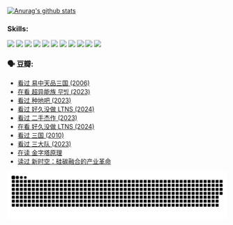 
[![Anurag's github stats](https://github-readme-stats.vercel.app/api?username=w940853815)](https://github.com/anuraghazra/github-readme-stats)

### Skills:

<code><img height="32" src="https://cdn.jsdelivr.net/npm/simple-icons@v5/icons/python.svg"></code>
<code><img height="32" src="https://cdn.jsdelivr.net/npm/simple-icons@v5/icons/javascript.svg"></code>
<code><img height="32" src="https://cdn.jsdelivr.net/npm/simple-icons@v5/icons/django.svg"></code>
<code><img height="32" src="https://cdn.jsdelivr.net/npm/simple-icons@v5/icons/flask.svg"></code>
<code><img height="32" src="https://cdn.jsdelivr.net/npm/simple-icons@v5/icons/vuetify.svg"></code>
<code><img height="32" src="https://cdn.jsdelivr.net/npm/simple-icons@v5/icons/git.svg"></code>
<code><img height="32" src="https://cdn.jsdelivr.net/npm/simple-icons@v5/icons/docker.svg"></code>
<code><img height="32" src="https://cdn.jsdelivr.net/npm/simple-icons@v5/icons/postgresql.svg"></code>
<code><img height="32" src="https://cdn.jsdelivr.net/npm/simple-icons@v5/icons/elasticsearch.svg"></code>
<code><img height="32" src="https://cdn.jsdelivr.net/npm/simple-icons@v5/icons/macos.svg"></code>
<code><img height="32" src="https://cdn.jsdelivr.net/npm/simple-icons@v5/icons/linux.svg"></code>

### 🗣 豆瓣:

<!-- DOUBAN-ACTIVITIES:START -->
- [看过 易中天品三国‎ (2006)](https://www.douban.com/people/136069238/status/4529910812/?_i=08568266)
- [在看 超异能族 무빙‎ (2023)](https://www.douban.com/people/136069238/status/4527291077/?_i=08568266)
- [看过 种地吧‎ (2023)](https://www.douban.com/people/136069238/status/4527289637/?_i=08568266)
- [看过 好久没做 LTNS‎ (2024)](https://www.douban.com/people/136069238/status/4527289515/?_i=08568266)
- [看过 二手杰作‎ (2023)](https://www.douban.com/people/136069238/status/4522502716/?_i=08568266)
- [在看 好久没做 LTNS‎ (2024)](https://www.douban.com/people/136069238/status/4521969883/?_i=08568266)
- [看过 三国‎ (2010)](https://www.douban.com/people/136069238/status/4521634661/?_i=08568266)
- [看过 三大队‎ (2023)](https://www.douban.com/people/136069238/status/4510323325/?_i=08568266)
- [在读 金字塔原理](https://www.douban.com/people/136069238/status/4507497587/?_i=08568266)
- [读过 新时空：硅碳融合的产业革命](https://www.douban.com/people/136069238/status/4506659177/?_i=08568266)
<!-- DOUBAN-ACTIVITIES:END -->


![Snake animation](https://raw.githubusercontent.com/w940853815/w940853815/output/github-contribution-grid-snake.svg)

<!--
**w940853815/w940853815** is a ✨ _special_ ✨ repository because its `README.md` (this file) appears on your GitHub profile.

Here are some ideas to get you started:

- 🔭 I’m currently working on ...
- 🌱 I’m currently learning ...
- 👯 I’m looking to collaborate on ...
- 🤔 I’m looking for help with ...
- 💬 Ask me about ...
- 📫 How to reach me: ...
- 😄 Pronouns: ...
- ⚡ Fun fact: ...
-->
